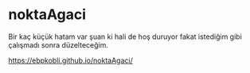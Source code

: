 # noktaAgaci
Bir kaç küçük hatam var şuan ki hali de hoş duruyor fakat istediğim gibi çalışmadı sonra düzelteceğim.

https://ebpkobli.github.io/noktaAgaci/

